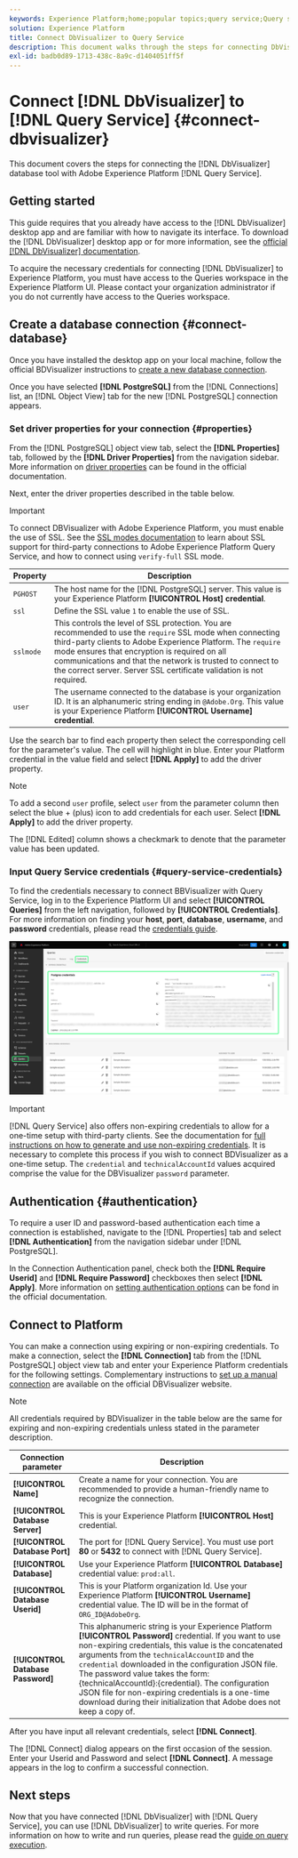 ```yaml
---
keywords: Experience Platform;home;popular topics;query service;Query service;Db Visualizer;DbVisualizer;db visulaizer;connect to query service;
solution: Experience Platform
title: Connect DbVisualizer to Query Service
description: This document walks through the steps for connecting DbVisualizer with Adobe Experience Platform Query Service.
exl-id: badb0d89-1713-438c-8a9c-d1404051ff5f
---
```

# Connect [!DNL DbVisualizer] to [!DNL Query Service] {#connect-dbvisualizer}

This document covers the steps for connecting the [!DNL DbVisualizer] database tool with Adobe Experience Platform [!DNL Query Service].

## Getting started

This guide requires that you already have access to the [!DNL DbVisualizer] desktop app and are familiar with how to navigate its interface. To download the [!DNL DbVisualizer] desktop app or for more information, see the [official [!DNL DbVisualizer] documentation](https://www.dbvis.com/download/).

To acquire the necessary credentials for connecting [!DNL  DbVisualizer] to Experience Platform, you must have access to the Queries workspace in the Experience Platform UI. Please contact your organization administrator if you do not currently have access to the Queries workspace. 

## Create a database connection {#connect-database}

Once you have installed the desktop app on your local machine, follow the official BDVisualizer instructions to [create a new database connection](https://confluence.dbvis.com/display/UG130/Create+a+New+Database+Connection).

Once you have selected **[!DNL PostgreSQL]** from the [!DNL Connections] list, an [!DNL Object View] tab for the new [!DNL PostgreSQL] connection appears.

### Set driver properties for your connection {#properties}

From the [!DNL PostgreSQL] object view tab, select the **[!DNL Properties]** tab, followed by the **[!DNL Driver Properties]** from the navigation sidebar. More information on [driver properties](https://confluence.dbvis.com/display/UG130/Configuring+Connection+Properties#ConfiguringConnectionProperties-DriverProperties) can be found in the official documentation.

Next, enter the driver properties described in the table below.

>[!IMPORTANT]
>
>To connect DBVisualizer with Adobe Experience Platform, you must enable the use of SSL. See the [SSL modes documentation](./ssl-modes.md) to learn about SSL support for third-party connections to Adobe Experience Platform Query Service, and how to connect using `verify-full` SSL mode.

| Property | Description|
| ------ | ------ |
| `PGHOST` | The host name for the [!DNL PostgreSQL] server. This value is your Experience Platform **[!UICONTROL Host] credential**. |
| `ssl` | Define the SSL value `1` to enable the use of SSL. |
| `sslmode` | This controls the level of SSL protection. You are recommended to use the `require` SSL mode when connecting third-party clients to Adobe Experience Platform. The `require` mode ensures that encryption is required on all communications and that the network is trusted to connect to the correct server. Server SSL certificate validation is not required. |
| `user` | The username connected to the database is your organization ID. It is an alphanumeric string ending in `@Adobe.Org`. This value is your Experience Platform **[!UICONTROL Username] credential**. |

Use the search bar to find each property then select the corresponding cell for the parameter's value. The cell will highlight in blue. Enter your Platform credential in the value field and select **[!DNL Apply]** to add the driver property.

>[!NOTE]
>
>To add a second `user` profile, select `user` from the parameter column then select the blue + (plus) icon to add credentials for each user. Select **[!DNL Apply]** to add the driver property.

The [!DNL Edited] column shows a checkmark to denote that the parameter value has been updated.

### Input Query Service credentials {#query-service-credentials}

To find the credentials necessary to connect BBVisualizer with Query Service, log in to the Experience Platform UI and select **[!UICONTROL Queries]** from the left navigation, followed by **[!UICONTROL Credentials]**. For more information on finding your **host**, **port**, **database**, **username**, and **password** credentials, please read the [credentials guide](../ui/credentials.md). 

![The Credentials page of the Experience Platform Queries workspace with Credentials and the Expiring Credentials highlighted.](../images/clients/dbvisualizer/query-service-credentials-page.png)

>[!IMPORTANT]
>
>[!DNL Query Service] also offers non-expiring credentials to allow for a one-time setup with third-party clients. See the documentation for [full instructions on how to generate and use non-expiring credentials](../ui/credentials.md#non-expiring-credentials). It is necessary to complete this process if you wish to connect BDVisualizer as a one-time setup. The `credential` and `technicalAccountId` values acquired comprise the value for the DBVisualizer `password` parameter.

## Authentication {#authentication}

To require a user ID and password-based authentication each time a connection is established, navigate to the [!DNL Properties] tab and select **[!DNL Authentication]** from the navigation sidebar under [!DNL PostgreSQL].

In the Connection Authentication panel, check both the **[!DNL Require Userid]** and **[!DNL Require Password]** checkboxes then select **[!DNL Apply]**. More information on [setting authentication options](https://confluence.dbvis.com/display/UG140/Setting+Common+Authentication+Options) can be fond in the official documentation.

## Connect to Platform

You can make a connection using expiring or non-expiring credentials. To make a connection, select the **[!DNL Connection]** tab from the [!DNL PostgreSQL] object view tab and enter your Experience Platform credentials for the following settings. Complementary instructions to [set up a manual connection](https://confluence.dbvis.com/display/UG100/Setting+Up+a+Connection+Manually) are available on the official DBVisualizer website. 

>[!NOTE]
>
>All credentials required by BDVisualizer in the table below are the same for expiring and non-expiring credentials unless stated in the parameter description.

| Connection parameter  | Description |
|---|---|
|**[!UICONTROL Name]**| Create a name for your connection. You are recommended to provide a human-friendly name to recognize the connection. |
|**[!UICONTROL Database Server]**| This is your Experience Platform **[!UICONTROL Host]** credential. |
|**[!UICONTROL Database Port]**| The port for [!DNL Query Service]. You must use port **80** or **5432** to connect with [!DNL Query Service].|
|**[!UICONTROL Database]**| Use your Experience Platform **[!UICONTROL Database]** credential value: `prod:all`.|
|**[!UICONTROL Database Userid]**| This is your Platform organization Id. Use your Experience Platform **[!UICONTROL Username]** credential value. The ID will be in the format of `ORG_ID@AdobeOrg`.| 
|**[!UICONTROL Database Password]**| This alphanumeric string is your Experience Platform **[!UICONTROL Password]** credential. If you want to use non-expiring credentials, this value is the concatenated arguments from the `technicalAccountID` and the `credential` downloaded in the configuration JSON file. The password value takes the form: {technicalAccountId}:{credential}. The configuration JSON file for non-expiring credentials is a one-time download during their initialization that Adobe does not keep a copy of. |

After you have input all relevant credentials, select **[!DNL Connect]**. 

The [!DNL Connect] dialog appears on the first occasion of the session. Enter your Userid and Password and select **[!DNL Connect]**. A message appears in the log to confirm a successful connection.

## Next steps

Now that you have connected [!DNL DbVisualizer] with [!DNL Query Service], you can use [!DNL DbVisualizer] to write queries. For more information on how to write and run queries, please read the [guide on query execution](../best-practices/writing-queries.md).

